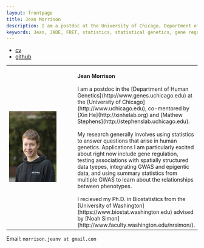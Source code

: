 ```yaml
---
layout: frontpage
title: Jean Morrison
description: I am a postdoc at the University of Chicago, Department of Human Genetics. My research is in statistical genetics. 
keywords: Jean, JADE, FRET, statistics, statistical genetics, gene regulation
---
```


<div class="navbar">
  <div class="navbar-inner">
      <ul class="nav">
          <li><a href="{{ BASE_PATH }}/assets/cv-jean.pdf">cv</a></li>
          <li><a href="https://github.com/jean997">github</a></li>
      </ul>
  </div>
</div>

<!--style> .equal-width td {   width: 50%; } </style--> 
<table class="wide">
<tr>
  <td class="left" width="50%">
	<img src="pages/icons16/JeanMorrison.jpg" style="width: 75%; height: 30%" alt="my profile picture" title = "profile picture"/>
   </td>
  <td class="left">
  <br><b> Jean Morrison</b>
  <br>
  <br> I am a postdoc in the [Department of Human Genetics](http://www.genes.uchicago.edu) at the [University of Chicago](http://www.uchicago.edu),
 	co-mentored by [Xin He](http://xinhelab.org) and [Mathew Stephens](http://stephenslab.uchicago.edu).
  <br>
  <br>My research generally involves using statistics to answer questions 
   that arise in human genetics. Applications I am particularly excited 
   about right now include gene regulation, testing associations with 
   spatially structured data tyepes, integrating GWAS and epigentic data, 
   and using summary statistics  from multiple GWAS to learn about the 
  relationships between phenotypes.
  <br>
  <br> I recieved my Ph.D. in Biostatistics from the [University of Washington](https://www.biostat.washington.edu)
  	advised by [Noah Simon](http://www.faculty.washington.edu/nrsimon/).
  </td>

</tr>
</table>

<div class="container">
  <div id = "hide_email">
	Email: <code>morrison.jeanv at gmail.com</code><br/>
  </div>
</div>
